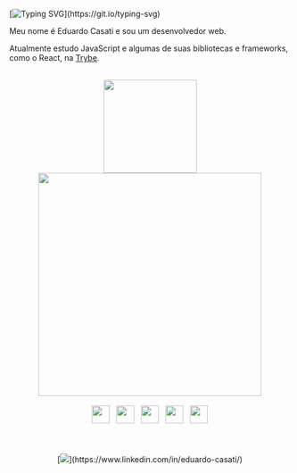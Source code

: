 [![Typing SVG](https://readme-typing-svg.demolab.com?font=Fira+Code&size=16&pause=1000&color=0EF74E&vCenter=true&width=435&height=20&lines=Hello%2C+World!)](https://git.io/typing-svg)

Meu nome é Eduardo Casati e sou um desenvolvedor web.

Atualmente estudo JavaScript e algumas de suas bibliotecas e frameworks, como o React, na [Trybe](https://www.betrybe.com/).
<br>
<br>
<div align="center">
<img src="https://github-readme-stats.vercel.app/api/top-langs/?username=eduardocasati&layout=compact&theme=transparent" height="167">
<img src="https://github-readme-stats.vercel.app/api?username=eduardocasati&count_private=true&show_icons=true&theme=transparent" width="400">
</div>
</br>
<div align="center">
<img width="32" src="https://cdn.jsdelivr.net/gh/devicons/devicon/icons/git/git-original.svg" />
&nbsp;
<img width="32" src="https://cdn.jsdelivr.net/gh/devicons/devicon/icons/html5/html5-original.svg" />
&nbsp;
<img width="32" src="https://cdn.jsdelivr.net/gh/devicons/devicon/icons/css3/css3-original.svg" />
&nbsp;
<img width="32" src="https://cdn.jsdelivr.net/gh/devicons/devicon/icons/javascript/javascript-original.svg" />
&nbsp;
<img width="32" src="https://cdn.jsdelivr.net/gh/devicons/devicon/icons/react/react-original.svg" />
</div>
<br>
<br>
<br>
<div align="center">
[<img src="https://img.shields.io/badge/LinkedIn-0077B5?style=for-the-badge&logo=linkedin&logoColor=white">](https://www.linkedin.com/in/eduardo-casati/)
</div>
